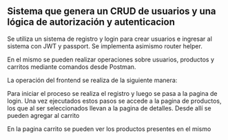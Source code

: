 
## Sistema que genera un CRUD de usuarios y una lógica de autorización y autenticacion

Se utiliza un sistema de registro y login para crear usuarios e ingresar al sistema con JWT y passport. Se implementa asimismo router helper.

En el mismo se pueden realizar operaciones sobre usuarios, productos y carritos mediante comandos desde Postman.

La operación del frontend se realiza de la siguiente manera:

Para iniciar el proceso se realiza el registro y luego se pasa a la pagina de login. 
Una vez ejecutados estos pasos se accede a la pagina de productos, los que al ser seleccionados llevan a la pagina de detalles.
Desde allí se pueden agregar al carrito

En la pagina carrito se pueden ver los productos presentes en el mismo


